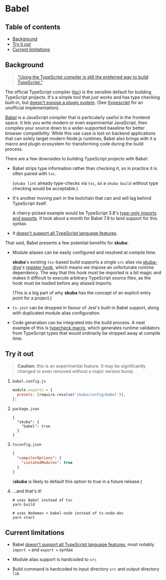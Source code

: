 # Babel

## Table of contents

- [Background](#background)
- [Try it out](#try-it-out)
- [Current limitations](#current-limitations)

## Background

> ["Using the TypeScript compiler is still the preferred way to build TypeScript."](https://devblogs.microsoft.com/typescript/typescript-and-babel-7/)

The official TypeScript compiler ([tsc]) is the sensible default for building TypeScript projects.
It's a simple tool that _just works_ and has type checking built-in,
but [doesn't expose a plugin system].
(See [ttypescript] for an unofficial implementation).

[Babel] is a JavaScript compiler that is particularly useful in the frontend space.
It lets you write modern or even experimental JavaScript,
then compiles your source down to a wider-supported baseline for better browser compatibility.
While this use case is lost on backend applications that can solely target modern Node.js runtimes,
Babel also brings with it a macro and plugin ecosystem for transforming code during the build process.

There are a few downsides to building TypeScript projects with Babel:

- Babel strips type information rather than checking it,
  so in practice it is often paired with `tsc`.

  (`skuba lint` already type-checks via `tsc`,
  so a `skuba build` without type checking would be acceptable.)

- It's another moving part in the toolchain that can and will lag behind TypeScript itself.

  A cherry-picked example would be TypeScript 3.8's [type-only imports and exports].
  It took about a month for Babel 7.9 to land support for this syntax.

- It [doesn't support all TypeScript language features].

That said, Babel presents a few potential benefits for **skuba**:

- Module aliases can be easily configured and resolved at compile time.

  **skuba**'s existing `tsc`-based build supports a single `src` alias via [skuba-dive]'s [register hook],
  which means we impose an unfortunate runtime dependency.
  The way that this hook must be imported is a bit magic and makes it difficult to execute arbitrary TypeScript source files,
  as the hook must be loaded before any aliased imports.

  (This is a big part of why **skuba** has the concept of an explicit entry point for a project.)

- `ts-jest` can be dropped in favour of Jest's built-in Babel support,
  along with duplicated module alias configuration.

- Code generation can be integrated into the build process.
  A neat example of this is [typecheck.macro],
  which generates runtime validators from TypeScript types that would ordinarily be stripped away at compile time.

## Try it out

> **Caution:** this is an experimental feature.
> It may be significantly changed or even removed without a major version bump.

1. `babel.config.js`

   ```js
   module.exports = {
     presets: [require.resolve('skuba/config/babel')],
   };
   ```

1. `package.json`

   ```jsonc
   {
     "skuba": {
       "babel": true
     }
   }
   ```

1. `tsconfig.json`

   ```json
   {
     "compilerOptions": {
       "isolatedModules": true
     }
   }
   ```

   (**skuba** is likely to default this option to true in a future release.)

1. ...and that's it!

   ```shell
   # uses Babel instead of tsc
   yarn build

   # uses Nodemon + babel-node instead of ts-node-dev
   yarn start
   ```

## Current limitations

- Babel [doesn't support all TypeScript language features],
  most notably `import =` and `export =` syntax

- Module alias support is hardcoded to `src`

- Build command is hardcoded to input directory `src` and output directory `lib`

[babel]: https://babeljs.io/
[doesn't expose a plugin system]: https://github.com/Microsoft/TypeScript/issues/14419
[doesn't support all typescript language features]: https://babeljs.io/docs/en/babel-plugin-transform-typescript#caveats
[register hook]: https://github.com/seek-oss/skuba-dive#register
[skuba-dive]: https://github.com/seek-oss/skuba-dive
[tsc]: https://www.typescriptlang.org/docs/handbook/compiler-options.html
[ttypescript]: https://github.com/cevek/ttypescript
[type-only imports and exports]: https://devblogs.microsoft.com/typescript/announcing-typescript-3-8/#type-only-imports-exports
[typecheck.macro]: https://github.com/vedantroy/typecheck.macro
